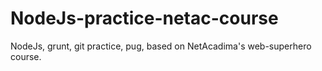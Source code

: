 # NodeJs-practice-netac-course
NodeJs, grunt, git practice, pug, based on NetAcadima's web-superhero course.
